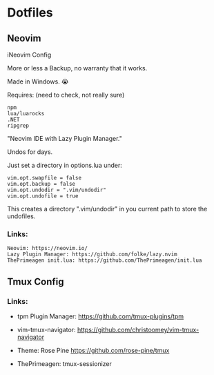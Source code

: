 # Dotfiles

## Neovim
iNeovim Config

More or less a Backup, no warranty that it works.

Made in Windows. 😭

Requires: (need to check, not really sure)

    npm
    lua/luarocks
    .NET
    ripgrep

"Neovim IDE with Lazy Plugin Manager."

Undos for days.

Just set a directory in options.lua under:

```
vim.opt.swapfile = false
vim.opt.backup = false
vim.opt.undodir = ".vim/undodir"
vim.opt.undofile = true

```

This creates a directory ".vim/undodir" in you current path to store the undofiles.

### Links:

    Neovim: https://neovim.io/
    Lazy Plugin Manager: https://github.com/folke/lazy.nvim
    ThePrimeagen init.lua: https://github.com/ThePrimeagen/init.lua


## Tmux Config

### Links:

  -  tpm Plugin Manager: https://github.com/tmux-plugins/tpm

  -  vim-tmux-navigator: https://github.com/christoomey/vim-tmux-navigator

  -  Theme: Rose Pine https://github.com/rose-pine/tmux

  -  ThePrimeagen: tmux-sessionizer

